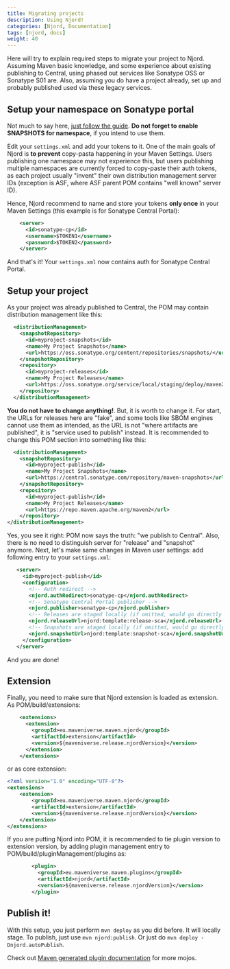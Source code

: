 ```yaml
---
title: Migrating projects
description: Using Njord!
categories: [Njord, Documentation]
tags: [njord, docs]
weight: 40
---
```


Here will try to explain required steps to migrate your project to Njord. Assuming Maven basic knowledge, and some
experience about existing publishing to Central, using phased out services like Sonatype OSS or Sonatype S01 are.
Also, assuming you do have a project already, set up and probably published used via these legacy services.

## Setup your namespace on Sonatype portal

Not much to say here, [just follow the guide](https://central.sonatype.org/register/central-portal/).
**Do not forget to enable SNAPSHOTS for namespace**, if you intend to use them.

Edit your `settings.xml` and add your tokens to it. One of the main goals of Njord is **to prevent** copy-pasta
happening in your Maven Settings. Users publishing one namespace may not experience this, but users publishing multiple
namespaces are currently forced to copy-paste their auth tokens, as each project usually "invent" their own
distribution management server IDs (exception is ASF, where ASF parent POM contains "well known" server ID).

Hence, Njord recommend to name and store your tokens **only once** in your Maven Settings (this example is for
Sonatype Central Portal):

```xml
    <server>
      <id>sonatype-cp</id>
      <username>$TOKEN1</username>
      <password>$TOKEN2</password>
    </server>
```

And that's it! Your `settings.xml` now contains auth for Sonatype Central Portal.

## Setup your project

As your project was already published to Central, the POM may contain distribution management like this:

```xml
  <distributionManagement>
    <snapshotRepository>
      <id>myproject-snapshots</id>
      <name>My Project Snapshots</name>
      <url>https://oss.sonatype.org/content/repositories/snapshots/</url>
    </snapshotRepository>
    <repository>
      <id>myproject-releases</id>
      <name>My Project Releases</name>
      <url>https://oss.sonatype.org/service/local/staging/deploy/maven2/</url>
    </repository>
  </distributionManagement>
```

**You do not have to change anything!**. But, it is worth to change it. For start, the URLs for releases here are "fake",
and some tools like SBOM engines cannot use them as intended, as the URL is not "where artifacts are published", it is 
"service used to publish" instead. It is recommended to change this POM section into something like this:

```xml
  <distributionManagement>
    <snapshotRepository>
      <id>myproject-publish</id>
      <name>My Project Snapshots</name>
      <url>https://central.sonatype.com/repository/maven-snapshots</url>
    </snapshotRepository>
    <repository>
      <id>myproject-publish</id>
      <name>My Project Releases</name>
      <url>https://repo.maven.apache.org/maven2</url>
    </repository>
</distributionManagement>
```

Yes, you see it right: POM now says the truth: "we publish to Central". Also, there is no need to distinguish server for "release" 
and "snapshot" anymore. Next, let's make same changes in Maven user settings: add following entry to your `settings.xml`:

```xml
   <server>
     <id>myproject-publish</id>
     <configuration>
       <!-- Auth redirect -->
       <njord.authRedirect>sonatype-cp</njord.authRedirect>
       <!-- Sonatype Central Portal publisher -->
       <njord.publisher>sonatype-cp</njord.publisher>
       <!-- Releases are staged locally (if omitted, would go directly to URL as per POM) -->
       <njord.releaseUrl>njord:template:release-sca</njord.releaseUrl>
       <!-- Snapshots are staged locally (if omitted, would go directly to URL as per POM) -->
       <njord.snapshotUrl>njord:template:snapshot-sca</njord.snapshotUrl>
     </configuration>
   </server>
```

And you are done!

## Extension

Finally, you need to make sure that Njord extension is loaded as extension. As POM/build/extensions:

```xml
    <extensions>
      <extension>
        <groupId>eu.maveniverse.maven.njord</groupId>
        <artifactId>extension</artifactId>
        <version>${maveniverse.release.njordVersion}</version>
      </extension>
    </extensions>
```

or as core extension:

```xml
<?xml version="1.0" encoding="UTF-8"?>
<extensions>
    <extension>
        <groupId>eu.maveniverse.maven.njord</groupId>
        <artifactId>extension</artifactId>
        <version>${maveniverse.release.njordVersion}</version>
    </extension>
</extensions>
```

If you are putting Njord into POM, it is recommended to tie plugin version to extension version, by adding
plugin management entry to POM/build/pluginManagement/plugins as:

```xml
        <plugin>
          <groupId>eu.maveniverse.maven.plugins</groupId>
          <artifactId>njord</artifactId>
          <version>${maveniverse.release.njordVersion}</version>
        </plugin>
```


## Publish it!

With this setup, you just perform `mvn deploy` as you did before. It will locally stage. To publish, just use
`mvn njord:publish`. Or just do `mvn deploy -Dnjord.autoPublish`.

Check out [Maven generated plugin documentation](../plugin-documentation/plugin-info.html) for more mojos.